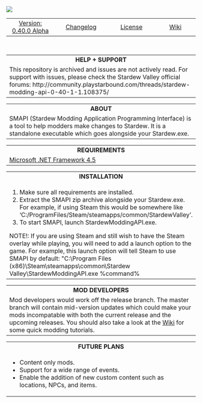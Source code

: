 <html>
<body>
<img align="center" src="https://raw.githubusercontent.com/Gormogon/SMAPI/master/docs/imgs/SMAPI.png"/>
<table>
  <tr align="center">
    <td width="222px"><a href="https://github.com/ClxS/SMAPI/releases">Version: 0.40.0 Alpha</a></td>
    <td width="222px"><a href="https://github.com/ClxS/SMAPI/blob/master/CHANGELOG.md">Changelog</a></td>
    <td width="222px"><a href="https://github.com/ClxS/SMAPI/blob/master/LICENSE">License</a></td>
    <td width="222px"><a href="https://github.com/ClxS/SMAPI/wiki">Wiki</a></td>
  </tr>
</table>
</br>
<table>
  <tr>
    <td align="center" width="888px"><b>HELP + SUPPORT</b></td>
  </tr>
  <tr>
    <td>
      This repository is archived and issues are not actively read. For support with issues, please check the Stardew Valley official forums: http://community.playstarbound.com/threads/stardew-modding-api-0-40-1-1.108375/
    </td>
  </tr>
</table>
<table>
  <tr>
    <td align="center" width="888px"><b>ABOUT</b></td>
  </tr>
  <tr>
    <td>
      SMAPI (Stardew Modding Application Programming Interface) is a tool to help modders make changes to Stardew. It is a standalone executable which goes alongside your Stardew.exe.
    </td>
  </tr>
</table>
<table>
  <tr>
    <td align="center" width="888px"><b>REQUIREMENTS</b></td>
  </tr>
  <tr>
    <td>
      <a href="https://www.microsoft.com/en-gb/download/details.aspx?id=30653">Microsoft .NET Framework 4.5</a>
    </td>
  </tr>
</table>
<table>
  <tr>
    <td align="center" width="888px"><b>INSTALLATION</b></td>
  </tr>
  <tr>
    <td>
      <ol>
        <li>Make sure all requirements are installed.</li>
        <li>Extract the SMAPI zip archive alongside your Stardew.exe. For example, if using Steam this would be somewhere like ‘C:/ProgramFiles/Steam/steamapps/common/StardewValley’.</li>
        <li>To start SMAPI, launch StardewModdingAPI.exe.</li>
      </ol>
      NOTE!: If you are using Steam and still wish to have the Steam overlay while playing, you will need to add a launch option to the game. For example, this launch option will tell Steam to use SMAPI by default: "C:\Program Files (x86)\Steam\steamapps\common\Stardew Valley\StardewModdingAPI.exe %command%
    </td>
  </tr>
</table>
<table>
  <tr>
    <td align="center" width="888px"><b>MOD DEVELOPERS</b></td>
  </tr>
  <tr>
    <td>
      Mod developers would work off the release branch. The master branch will contain mid-version updates which could make your mods incompatable with both the current release and the upcoming releases. You should also take a look at the <a href="https://github.com/ClxS/SMAPI/wiki">Wiki</a> for some quick modding tutorials.
    </td>
  </tr>
</table>
<table>
  <tr>
    <td align="center" width="888px"><b>FUTURE PLANS</b></td>
  </tr>
  <tr>
    <td>
      <ul>
        <li>Content only mods.</li>
        <li>Support for a wide range of events.</li>
        <li>Enable the addition of new custom content such as locations, NPCs, and items.</li>
      </ul>
    </td>
  </tr>
</table>
</body>
</html>
